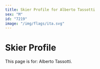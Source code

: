 ```yaml
---
title: Skier Profile for Alberto Tassotti
sex: "M"
id: "7219"
image: "/img/flags/ita.svg" 
---
```


# Skier Profile

This page is for: Alberto Tassotti.
    